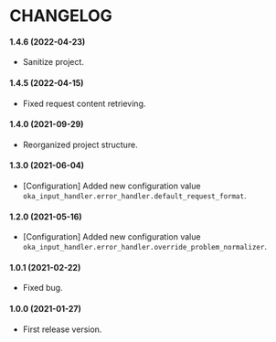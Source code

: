 CHANGELOG
=========

#### 1.4.6 (2022-04-23)

* Sanitize project.

#### 1.4.5 (2022-04-15)

* Fixed request content retrieving.

#### 1.4.0 (2021-09-29)

* Reorganized project structure.

#### 1.3.0 (2021-06-04)

* [Configuration] Added new configuration value `oka_input_handler.error_handler.default_request_format`.

#### 1.2.0 (2021-05-16)

* [Configuration] Added new configuration value `oka_input_handler.error_handler.override_problem_normalizer`.

#### 1.0.1 (2021-02-22)

* Fixed bug.

#### 1.0.0 (2021-01-27)

* First release version.
